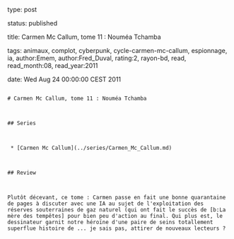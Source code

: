 type: post
status: published
title: Carmen Mc Callum, tome 11 : Nouméa Tchamba
tags:  animaux,  complot,  cyberpunk,  cycle-carmen-mc-callum,  espionnage,  ia, author:Emem, author:Fred_Duval, rating:2, rayon-bd, read, read_month:08, read_year:2011
date: Wed Aug 24 00:00:00 CEST 2011
~~~~~~
# Carmen Mc Callum, tome 11 : Nouméa Tchamba

## Series

 * [Carmen Mc Callum](../series/Carmen_Mc_Callum.md)

## Review

Plutôt décevant, ce tome : Carmen passe en fait une bonne quarantaine de pages à discuter avec une IA au sujet de l'exploitation des réserves souterraines de gaz naturel (qui ont fait le succès de [b:La mère des tempêtes] pour bien peu d'action au final. Qui plus est, le dessinateur garnit notre héroïne d'une paire de seins totallement superflue histoire de ... je sais pas, attirer de nouveaux lecteurs ?